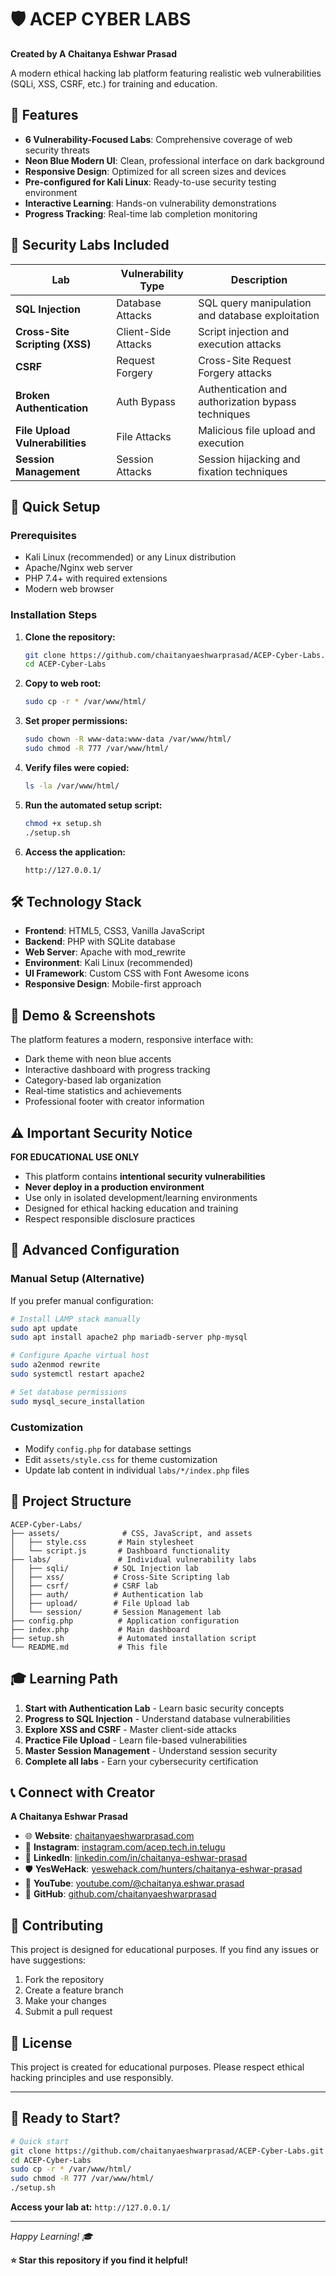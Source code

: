 # 🛡️ ACEP CYBER LABS

**Created by A Chaitanya Eshwar Prasad**

A modern ethical hacking lab platform featuring realistic web vulnerabilities (SQLi, XSS, CSRF, etc.) for training and education.

## 🎯 Features

- **6 Vulnerability-Focused Labs**: Comprehensive coverage of web security threats
- **Neon Blue Modern UI**: Clean, professional interface on dark background
- **Responsive Design**: Optimized for all screen sizes and devices
- **Pre-configured for Kali Linux**: Ready-to-use security testing environment
- **Interactive Learning**: Hands-on vulnerability demonstrations
- **Progress Tracking**: Real-time lab completion monitoring

## 🧪 Security Labs Included

| Lab | Vulnerability Type | Description |
|-----|-------------------|-------------|
| **SQL Injection** | Database Attacks | SQL query manipulation and database exploitation |
| **Cross-Site Scripting (XSS)** | Client-Side Attacks | Script injection and execution attacks |
| **CSRF** | Request Forgery | Cross-Site Request Forgery attacks |
| **Broken Authentication** | Auth Bypass | Authentication and authorization bypass techniques |
| **File Upload Vulnerabilities** | File Attacks | Malicious file upload and execution |
| **Session Management** | Session Attacks | Session hijacking and fixation techniques |

## 🚀 Quick Setup

### Prerequisites
- Kali Linux (recommended) or any Linux distribution
- Apache/Nginx web server
- PHP 7.4+ with required extensions
- Modern web browser

### Installation Steps

1. **Clone the repository:**
   ```bash
   git clone https://github.com/chaitanyaeshwarprasad/ACEP-Cyber-Labs.git
   cd ACEP-Cyber-Labs
   ```

2. **Copy to web root:**
   ```bash
   sudo cp -r * /var/www/html/
   ```

3. **Set proper permissions:**
   ```bash
   sudo chown -R www-data:www-data /var/www/html/
   sudo chmod -R 777 /var/www/html/
   ```

4. **Verify files were copied:**
   ```bash
   ls -la /var/www/html/
   ```

5. **Run the automated setup script:**
   ```bash
   chmod +x setup.sh
   ./setup.sh
   ```

6. **Access the application:**
   ```
   http://127.0.0.1/
   ```

## 🛠️ Technology Stack

- **Frontend**: HTML5, CSS3, Vanilla JavaScript
- **Backend**: PHP with SQLite database
- **Web Server**: Apache with mod_rewrite
- **Environment**: Kali Linux (recommended)
- **UI Framework**: Custom CSS with Font Awesome icons
- **Responsive Design**: Mobile-first approach

## 📱 Demo & Screenshots

The platform features a modern, responsive interface with:
- Dark theme with neon blue accents
- Interactive dashboard with progress tracking
- Category-based lab organization
- Real-time statistics and achievements
- Professional footer with creator information

## ⚠️ Important Security Notice

**FOR EDUCATIONAL USE ONLY**

- This platform contains **intentional security vulnerabilities**
- **Never deploy in a production environment**
- Use only in isolated development/learning environments
- Designed for ethical hacking education and training
- Respect responsible disclosure practices

## 🔧 Advanced Configuration

### Manual Setup (Alternative)
If you prefer manual configuration:

```bash
# Install LAMP stack manually
sudo apt update
sudo apt install apache2 php mariadb-server php-mysql

# Configure Apache virtual host
sudo a2enmod rewrite
sudo systemctl restart apache2

# Set database permissions
sudo mysql_secure_installation
```

### Customization
- Modify `config.php` for database settings
- Edit `assets/style.css` for theme customization
- Update lab content in individual `labs/*/index.php` files

## 📁 Project Structure

```
ACEP-Cyber-Labs/
├── assets/              # CSS, JavaScript, and assets
│   ├── style.css       # Main stylesheet
│   └── script.js       # Dashboard functionality
├── labs/               # Individual vulnerability labs
│   ├── sqli/          # SQL Injection lab
│   ├── xss/           # Cross-Site Scripting lab
│   ├── csrf/          # CSRF lab
│   ├── auth/          # Authentication lab
│   ├── upload/        # File Upload lab
│   └── session/       # Session Management lab
├── config.php          # Application configuration
├── index.php           # Main dashboard
├── setup.sh            # Automated installation script
└── README.md           # This file
```

## 🎓 Learning Path

1. **Start with Authentication Lab** - Learn basic security concepts
2. **Progress to SQL Injection** - Understand database vulnerabilities
3. **Explore XSS and CSRF** - Master client-side attacks
4. **Practice File Upload** - Learn file-based vulnerabilities
5. **Master Session Management** - Understand session security
6. **Complete all labs** - Earn your cybersecurity certification

## 📞 Connect with Creator

**A Chaitanya Eshwar Prasad**

- 🌐 **Website**: [chaitanyaeshwarprasad.com](https://chaitanyaeshwarprasad.com)
- 📸 **Instagram**: [instagram.com/acep.tech.in.telugu](https://instagram.com/acep.tech.in.telugu)
- 💼 **LinkedIn**: [linkedin.com/in/chaitanya-eshwar-prasad](https://linkedin.com/in/chaitanya-eshwar-prasad)
- 🛡️ **YesWeHack**: [yeswehack.com/hunters/chaitanya-eshwar-prasad](https://yeswehack.com/hunters/chaitanya-eshwar-prasad)
- 🎥 **YouTube**: [youtube.com/@chaitanya.eshwar.prasad](https://youtube.com/@chaitanya.eshwar.prasad)
- 🐙 **GitHub**: [github.com/chaitanyaeshwarprasad](https://github.com/chaitanyaeshwarprasad)

## 🤝 Contributing

This project is designed for educational purposes. If you find any issues or have suggestions:

1. Fork the repository
2. Create a feature branch
3. Make your changes
4. Submit a pull request

## 📄 License

This project is created for educational purposes. Please respect ethical hacking principles and use responsibly.

---

## 🚀 Ready to Start?

```bash
# Quick start
git clone https://github.com/chaitanyaeshwarprasad/ACEP-Cyber-Labs.git
cd ACEP-Cyber-Labs
sudo cp -r * /var/www/html/
sudo chmod -R 777 /var/www/html/
./setup.sh
```

**Access your lab at:** `http://127.0.0.1/`

---

*Happy Learning! 🎓*

**⭐ Star this repository if you find it helpful!**